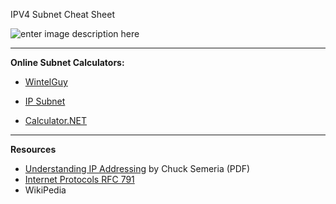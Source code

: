 IPV4 Subnet Cheat Sheet

![enter image description here](https://i1.wp.com/www.icttoolbox.nl/wp-content/uploads/2018/03/SubMask.jpg?w=467&ssl=1)

---
**Online Subnet Calculators:**


 - [WintelGuy](http://wintelguy.com) 

 - [IP Subnet](http://www.subnet-calculator.com/)

 - [Calculator.NET](https://www.calculator.net/ip-subnet-calculator.html)

---
**Resources**

 - [Understanding IP Addressing](https://staff.informatics.buu.ac.th/~seree/lecture/netlab/ipaddressing.pdf) by Chuck Semeria (PDF)
 - [Internet Protocols RFC 791](https://tools.ietf.org/html/rfc791)
 - WikiPedia 

<!--stackedit_data:
eyJoaXN0b3J5IjpbODQ1ODAxMzUxLC0yMTExMTEzNDQxLDEyNj
IzMjEyMTgsLTEwMTY2MjgzNzgsNDg2NTEzNTIsLTM5OTkzOTA1
NCwxNzc2NTEyODIsMTEwMDkzMDIwNF19
-->